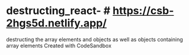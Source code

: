 # destructing_react-  # https://csb-2hgs5d.netlify.app/

destructing the array elements and objects
as well as objects containing array elements
Created with CodeSandbox

